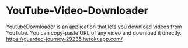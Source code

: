 # YouTube-Video-Downloader
YoutubeDownloader is an application that lets you download videos from YouTube. You can copy-paste URL of any video and download it directly. 
https://guarded-journey-29235.herokuapp.com/
